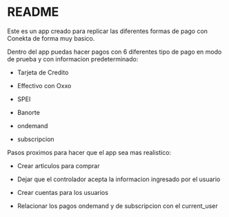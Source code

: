 # README

Este es un app creado para replicar las diferentes formas de pago con Conekta de forma muy basico.

Dentro del app puedas hacer pagos con 6 diferentes tipo de pago en modo de prueba y con informacion predeterminado:

* Tarjeta de Credito

* Effectivo con Oxxo

* SPEI

* Banorte

* ondemand

* subscripcion

Pasos proximos para hacer que el app sea mas realistico:

* Crear articulos para comprar

* Dejar que el controlador acepta la informacion ingresado por el usuario

* Crear cuentas para los usuarios

* Relacionar los pagos ondemand y de subscripcion con el current_user
